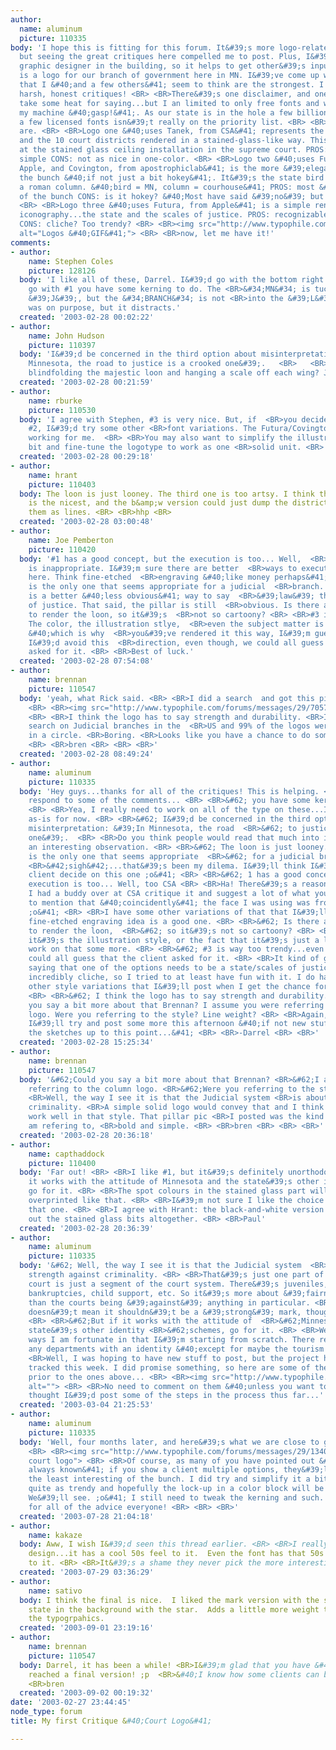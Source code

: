 ```yaml
---
author:
  name: aluminum
  picture: 110335
body: 'I hope this is fitting for this forum. It&#39;s more logo-related than logo-type-related,
  but seeing the great critiques here compelled me to post. Plus, I&#39;m the only
  graphic designer in the building, so it helps to get other&#39;s input. <BR> <BR>This
  is a logo for our branch of government here in MN. I&#39;ve come up with 3 variations
  that I &#40;and a few others&#41; seem to think are the strongest. I now need your
  harsh, honest critiques! <BR> <BR>There&#39;s one disclaimer, and one I&#39;ll probably
  take some heat for saying...but I an limited to only free fonts and whatevers on
  my machine &#40;gasp!&#41;. As our state is in the hole a few billion, getting darrel
  a few licensed fonts isn&#39;t really on the priority list. <BR> <BR>So, here they
  are. <BR> <BR>Logo one &#40;uses Tanek, from CSA&#41; represents the state &#40;duh&#41;
  and the 10 court districts rendered in a stained-glass-like way. This also hints
  at the stained glass ceiling installation in the supreme court. PROS: nice double-meaning,
  simple CONS: not as nice in one-color. <BR> <BR>Logo two &#40;uses Futura, from
  Apple, and Covington, from apostrophiclab&#41; is the more &#39;elegant&#39; of
  the bunch &#40;if not just a bit hokey&#41;. It&#39;s the state bird perched upon
  a roman column. &#40;bird = MN, column = courhouse&#41; PROS: most &#39;regal&#39;
  of the bunch CONS: is it hokey? &#40;Most have said &#39;no&#39; but I still wonder...&#41;
  <BR> <BR>Logo three &#40;uses Futura, from Apple&#41; is a simple rendering of common
  iconography...the state and the scales of justice. PROS: recognizable iconography
  CONS: cliche? Too trendy? <BR> <BR><img src="http://www.typophile.com/forums/messages/29/7047.gif"
  alt="Logos &#40;GIF&#41;"> <BR> <BR>now, let me have it!'
comments:
- author:
    name: Stephen Coles
    picture: 128126
  body: 'I like all of these, Darrel. I&#39;d go with the bottom right. <BR>If you
    go with #1 you have some kerning to do. The <BR>&#34;MN&#34; is tucked into the
    &#39;J&#39;, but the &#34;BRANCH&#34; is not <BR>into the &#39;L&#39;. Maybe that
    was on purpose, but it distracts.'
  created: '2003-02-28 00:02:22'
- author:
    name: John Hudson
    picture: 110397
  body: 'I&#39;d be concerned in the third option about misinterpretation: &#39;In
    Minnesota, the road to justice is a crooked one&#39;.   <BR>   <BR>What about
    blindfolding the majestic loon and hanging a scale off each wing? Just kidding!   <BR>   <BR>'
  created: '2003-02-28 00:21:59'
- author:
    name: rburke
    picture: 110530
  body: 'I agree with Stephen, #3 is very nice. But, if  <BR>you decide on number
    #2, I&#39;d try some other <BR>font variations. The Futura/Covington combo <BR>isn&#39;t
    working for me.  <BR> <BR>You may also want to simplify the illustration  <BR>a
    bit and fine-tune the logotype to work as one <BR>solid unit. <BR> <BR>'
  created: '2003-02-28 00:29:18'
- author:
    name: hrant
    picture: 110403
  body: The loon is just looney. The third one is too artsy. I think the first one
    is the nicest, and the b&amp;w version could just dump the districts, or render
    them as lines. <BR> <BR>hhp <BR>
  created: '2003-02-28 03:00:48'
- author:
    name: Joe Pemberton
    picture: 110420
  body: '#1 has a good concept, but the execution is too... Well,  <BR>too CSA, and
    is inappropriate. I&#39;m sure there are better  <BR>ways to execute an illustration
    here. Think fine-etched  <BR>engraving &#40;like money perhaps&#41;. <BR> <BR>#2
    is the only one that seems appropriate for a judicial  <BR>branch. The pillar
    is a better &#40;less obvious&#41; way to say  <BR>&#39;law&#39; than the scales
    of justice. That said, the pillar is still  <BR>obvious. Is there a classy way
    to render the loon, so it&#39;s  <BR>not so cartoony? <BR> <BR>#3 is way too trendy.
    The color, the illustration stlye,  <BR>even the subject matter is ultra-obvious
    &#40;which is why  <BR>you&#39;ve rendered it this way, I&#39;m guessing&#41;.
    I&#39;d avoid this  <BR>direction, even though, we could all guess that the  <BR>client
    asked for it. <BR> <BR>Best of luck.'
  created: '2003-02-28 07:54:08'
- author:
    name: brennan
    picture: 110547
  body: 'yeah, what Rick said. <BR> <BR>I did a search  and got this pillar style:
    <BR> <BR><img src="http://www.typophile.com/forums/messages/29/7057.jpg" alt="pillar">
    <BR> <BR>I think the logo has to say strength and durability. <BR>I also did a
    search on Judicial branches in the  <BR>US and 99% of the logos were contained
    in a circle. <BR>Boring. <BR>Looks like you have a chance to do something unique.
    <BR> <BR>bren <BR> <BR> <BR>'
  created: '2003-02-28 08:49:24'
- author:
    name: aluminum
    picture: 110335
  body: 'Hey guys...thanks for all of the critiques! This is helping. <BR> <BR>To
    respond to some of the comments... <BR> <BR>&#62; you have some kerning to do
    <BR> <BR>Yea, I really need to work on all of the type on these...I just set them
    as-is for now. <BR> <BR>&#62; I&#39;d be concerned in the third option about <BR>&#62;
    misinterpretation: &#39;In Minnesota, the road  <BR>&#62; to justice is a crooked
    one&#39;.  <BR> <BR>Do you think people would read that much into it? It&#39;s
    an interesting observation. <BR> <BR>&#62; The loon is just looney. <BR>and <BR>&#62;
    is the only one that seems appropriate  <BR>&#62; for a judicial branch.  <BR>
    <BR>&#42;sigh&#42;...that&#39;s been my dilema. I&#39;ll think I&#39;ll let the
    client decide on this one ;o&#41; <BR> <BR>&#62; 1 has a good concept, but the  <BR>&#62;
    execution is too... Well, too CSA <BR> <BR>Ha! There&#39;s a reason for that.
    I had a buddy over at CSA critique it and suggest a lot of what you see there...not
    to mention that &#40;coincidently&#41; the face I was using was from CSA as well.
    ;o&#41; <BR> <BR>I have some other variations of that that I&#39;ll work on...the
    fine-etched engraving idea is a good one. <BR> <BR>&#62; Is there a classy way
    to render the loon,  <BR>&#62; so it&#39;s not so cartoony? <BR> <BR>Do you think
    it&#39;s the illustration style, or the fact that it&#39;s just a loon? I&#39;ll
    work on that some more. <BR> <BR>&#62; #3 is way too trendy...even though, we
    could all guess that the client asked for it. <BR> <BR>It kind of goes without
    saying that one of the options needs to be a state/scales of justice. Yea, it&#39;s
    incredibly cliche, so I tried to at least have fun with it. I do have several
    other style variations that I&#39;ll post when I get the chance for comparison.
    <BR> <BR>&#62; I think the logo has to say strength and durability. <BR> <BR>Could
    you say a bit more about that Brennan? I assume you were referring to the column
    logo. Were you referring to the style? Line weight? <BR> <BR>Again, thanks everyone.
    I&#39;ll try and post some more this afternoon &#40;if not new stuff, some of
    the sketches up to this point...&#41; <BR> <BR>-Darrel <BR> <BR>'
  created: '2003-02-28 15:25:34'
- author:
    name: brennan
    picture: 110547
  body: '&#62;Could you say a bit more about that Brennan? <BR>&#62;I assume you were
    referring to the column logo. <BR>&#62;Were you referring to the style? Line weight?  <BR>
    <BR>Well, the way I see it is that the Judicial system <BR>is about strength against
    criminality. <BR>A simple solid logo would convey that and I think <BR>No.2 will
    work well in that style. That pillar pic <BR>I posted was the kind of style I
    am refering to, <BR>bold and simple. <BR> <BR>bren <BR> <BR> <BR>'
  created: '2003-02-28 20:36:18'
- author:
    name: capthaddock
    picture: 110400
  body: 'Far out! <BR> <BR>I like #1, but it&#39;s definitely unorthodox.  But if
    it works with the attitude of Minnesota and the state&#39;s other identity schemes,
    go for it. <BR> <BR>The spot colours in the stained glass part will look neat
    overprinted like that. <BR> <BR>I&#39;m not sure I like the choice of fonts in
    that one. <BR> <BR>I agree with Hrant: the black-and-white version should leave
    out the stained glass bits altogether. <BR> <BR>Paul'
  created: '2003-02-28 20:36:39'
- author:
    name: aluminum
    picture: 110335
  body: '&#62; Well, the way I see it is that the Judicial system  <BR>&#62; is about
    strength against criminality. <BR> <BR>That&#39;s just one part of it. Criminal
    court is just a segment of the court system. There&#39;s juveniles, divorces,
    bankruptcies, child support, etc. So it&#39;s more about &#39;fairness for all&#39;
    than the courts being &#39;against&#39; anything in particular. <BR> <BR>That
    doesn&#39;t mean it shouldn&#39;t be a &#39;strong&#39; mark, though. ;o&#41;
    <BR> <BR>&#62;But if it works with the attitude of  <BR>&#62;Minnesota and the
    state&#39;s other identity <BR>&#62;schemes, go for it. <BR> <BR>Well, in some
    ways I am fortunate in that I&#39;m starting from scratch. There really aren&#39;t
    any departments with an identity &#40;except for maybe the tourism board&#41;.  <BR>
    <BR>Well, I was hoping to have new stuff to post, but the project has been side
    tracked this week. I did promise something, so here are some of the logo variations
    prior to the ones above... <BR> <BR><img src="http://www.typophile.com/forums/messages/29/7179.gif"
    alt=""> <BR> <BR>No need to comment on them &#40;unless you want to&#41;. I just
    thought I&#39;d post some of the steps in the process thus far...'
  created: '2003-03-04 21:25:53'
- author:
    name: aluminum
    picture: 110335
  body: 'Well, four months later, and here&#39;s what we are close to going with:
    <BR> <BR><img src="http://www.typophile.com/forums/messages/29/13400.gif" alt="final
    court logo"> <BR> <BR>Of course, as many of you have pointed out &#40;and as I&#39;ve
    always known&#41; if you show a client multiple options, they&#39;ll always choose
    the least interesting of the bunch. I did try and simplify it a bit so it wasn&#39;t
    quite as trendy and hopefully the lock-up in a color block will be used consistently.
    We&#39;ll see. ;o&#41; I still need to tweak the kerning and such. <BR> <BR>Thanks
    for all of the advice everyone! <BR> <BR> <BR>'
  created: '2003-07-28 21:04:18'
- author:
    name: kakaze
  body: Aww, I wish I&#39;d seen this thread earlier. <BR> <BR>I really like the first
    design...it has a cool 50s feel to it.  Even the font has that 50s sort of look
    to it. <BR> <BR>It&#39;s a shame they never pick the more interesting logos :-\
  created: '2003-07-29 03:36:29'
- author:
    name: sativo
  body: I think the final is nice.  I liked the mark version with the shape of the
    state in the background with the star.  Adds a little more weight to balance out
    the typogrpahics.
  created: '2003-09-01 23:19:16'
- author:
    name: brennan
    picture: 110547
  body: Darrel, it has been a while! <BR>I&#39;m glad that you have &#42;almost&#42;
    reached a final version! ;p  <BR>&#40;I know how some clients can be&#41; <BR>
    <BR>bren
  created: '2003-09-02 00:19:32'
date: '2003-02-27 23:44:45'
node_type: forum
title: My first Critique &#40;Court Logo&#41;

---
```

